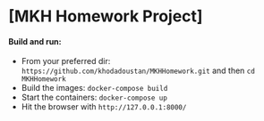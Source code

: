 # [MKH Homework Project]

#### Build and run:
*   From your preferred dir: `https://github.com/khodadoustan/MKHHomework.git` and then `cd MKHHomework`
*   Build the images: `docker-compose build`
*   Start the containers: `docker-compose up`
*   Hit the browser with `http://127.0.0.1:8000/`
